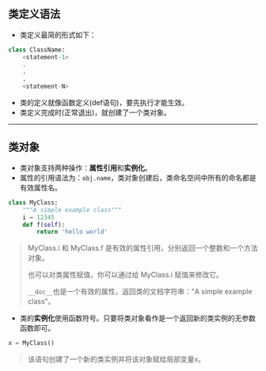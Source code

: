 ## 类定义语法
- 类定义最简的形式如下：
```py
class ClassName:
    <statement-1>
    .
    .
    .
    <statement-N>
```
- 类的定义就像函数定义(def语句)，要先执行才能生效。
- 类定义完成时(正常退出)，就创建了一个类对象。
---
## 类对象
- 类对象支持两种操作：**属性引用**和**实例化**。
- 属性的引用语法为：`obj.name`，类对象创建后，类命名空间中所有的命名都是有效属性名。
```py
class MyClass:
    """A simple example class"""
    i = 12345
    def f(self):
        return 'hello world'
```
> MyClass.i 和 MyClass.f 是有效的属性引用，分别返回一个整数和一个方法对象。
>
> 也可以对类属性赋值，你可以通过给 MyClass.i 赋值来修改它。
>
> `__doc__`也是一个有效的属性，返回类的文档字符串："A simple example class"。
- 类的**实例化**使用函数符号。只要将类对象看作是一个返回新的类实例的无参数函数即可。
```py
x = MyClass()
```
>  该语句创建了一个新的类实例并将该对象赋给局部变量x。
